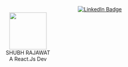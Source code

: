 <div id="badges" align="right" >
        <a href="https://www.linkedin.com/in/shubh-rajawat-09965b266/" >
          <img src="https://img.shields.io/badge/LinkedIn-blue?style=for-the-badge&logo=linkedin&logoColor=white" alt="LinkedIn Badge"/>
        </a>
</div>
<div></div>
<div></div>
<div></div>
<div id="header" align="center">
  <img src="https://media.giphy.com/media/M9gbBd9nbDrOTu1Mqx/giphy.gif" width="100"/>
</div>
<div align="center" >SHUBH RAJAWAT</div>

<div align="center" >
  A React.Js Dev
</div>
